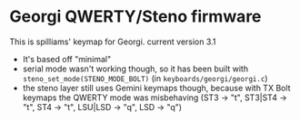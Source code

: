 # Georgi QWERTY/Steno firmware

This is spilliams' keymap for Georgi. current version 3.1

- It's based off "minimal"
- serial mode wasn't working though, so it has been built with `steno_set_mode(STENO_MODE_BOLT)` (in `keyboards/georgi/georgi.c`)
- the steno layer still uses Gemini keymaps though, because with TX Bolt keymaps the QWERTY mode was misbehaving (ST3 -> "t", ST3|ST4 -> "t", ST4 -> "t", LSU|LSD -> "q", LSD -> "q")
